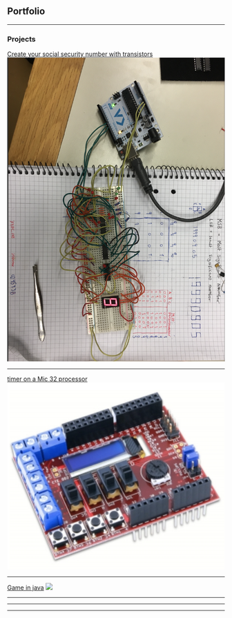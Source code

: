 ## Portfolio

---

### Projects

[Create your social security number with transistors](https://github.com/mustafamusse/myFirstGame)
<img src="images/image.jpg?raw=true"/>

---
[timer on a Mic 32 processor](/pdf/sample_presentation.pdf)
<img src="images/image2.jpg?raw=true"/>

---
[Game in java](https://github.com/mustafamusse/myFirstGame)
<img src="images/Skärmavbild 2020-03-26 kl. 22.17.39.png?raw=true"/>

---

---




---

